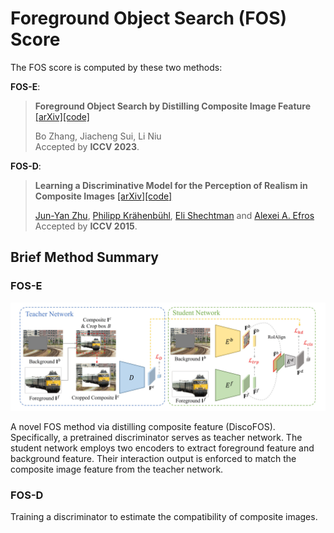 # Foreground Object Search (FOS) Score

The FOS score is computed by these two methods:

**FOS-E**:

> **Foreground Object Search by Distilling Composite Image Feature**  [[arXiv]](https://arxiv.org/pdf/2308.04990.pdf)[[code]](https://github.com/bcmi/Foreground-Object-Search-Dataset-FOSD)<br>
>
> Bo Zhang, Jiacheng Sui, Li Niu<br>
> Accepted by **ICCV 2023**.

**FOS-D**:

> **Learning a Discriminative Model for the Perception of Realism in Composite Images**  [[arXiv]](https://arxiv.org/abs/1510.00477)[[code]](https://github.com/junyanz/RealismCNN)<br>
>
> [Jun-Yan Zhu](https://www.cs.cmu.edu/~junyanz/), [Philipp Krähenbühl](https://www.philkr.net/), [Eli Shechtman](https://research.adobe.com/person/eli-shechtman/) and [Alexei A. Efros](https://people.eecs.berkeley.edu/~efros/)<br>
> Accepted by **ICCV 2015**.

## Brief Method Summary

### FOS-E

<img src="../resources/fos_score_FOS-E.png" style="zoom:80%;" />

A novel FOS method via distilling composite feature (DiscoFOS). Specifically, a pretrained discriminator serves as teacher network. The student network employs two encoders to extract foreground feature and background feature. Their interaction output is enforced to match the composite image feature from the teacher network.

### FOS-D

Training a discriminator to estimate the compatibility of composite images.